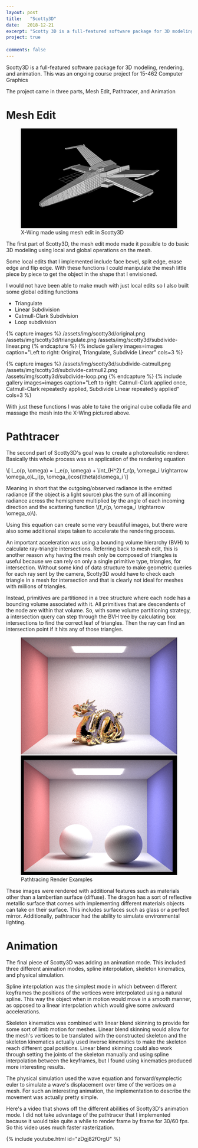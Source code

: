 ```yaml
---
layout: post
title:   "Scotty3D"
date:   2018-12-21
excerpt: "Scotty 3D is a full-featured software package for 3D modeling, rendering, and animation. A project for 15-462 Computer Graphics"
project: true

comments: false
---
```


Scotty3D is a full-featured software package for 3D modeling, 
rendering, and animation. This was an ongoing course project 
for 15-462 Computer Graphics

The project came in three parts, Mesh Edit, Pathtracer, and Animation

# Mesh Edit

<figure>
  <a href="/assets/img/scotty3d/xwing.png">
    <img src="/assets/img/scotty3d/xwing.png">
  </a>
  <figcaption>X-Wing made using mesh edit in Scotty3D</figcaption>
</figure>

The first part of Scotty3D, the mesh edit mode made it possible to do 
basic 3D modeling using local and global operations on the mesh. 

Some local edits that I implemented include face bevel, split edge, 
erase edge and flip edge. With these functions I could manipulate 
the mesh little piece by piece to get the object in the shape that 
I envisioned. 

I would not have been able to make much with just 
local edits so I also built some global editing functions
- Triangulate
- Linear Subdivision 
- Catmull-Clark Subdivision
- Loop subdivision 

{% capture images %}
	/assets/img/scotty3d/original.png
	/assets/img/scotty3d/triangulate.png
	/assets/img/scotty3d/subdivide-linear.png
{% endcapture %}
{% include gallery images=images caption="Left to right: Original, Triangulate, Subdivide Linear" cols=3 %}

{% capture images %}
	/assets/img/scotty3d/subdivide-catmull.png
	/assets/img/scotty3d/subdivide-catmull2.png
	/assets/img/scotty3d/subdivide-loop.png	
{% endcapture %}
{% include gallery images=images caption="Left to right: Catmull-Clark applied once, Catmull-Clark repeatedly applied, Subdivide Linear repeatedly applied" cols=3 %}

With just these functions I was able to take the original cube collada
file and massage the mesh into the X-Wing pictured above. 

# Pathtracer

The second part of Scotty3D's goal was to create a photorealistic 
renderer. Basically this whole process was an application of the 
rendering equation

\\[ L\_o(p, \omega) = L\_e(p, \omega) + \int\_{H^2} f\_r(p, \omega\_i \rightarrow \omega\_o)L\_i(p, \omega\_i)cos(\theta)d\omega\_i \\]

Meaning in short that the outgoing/observed radiance is the emitted 
radiance (if the object is a light source) plus the sum of all 
incoming radiance across the hemisphere multiplied by the angle of
each incoming direction and the scattering function 
\\(f\_r(p, \omega\_i \rightarrow \omega\_o)\\).

Using this equation can create some very beautiful images, but there
were also some additional steps taken to accelerate the rendering 
process.

An important acceleration was using a bounding volume hierarchy (BVH) 
to calculate ray-triangle intersections. Referring back to mesh edit,
this is another reason why having the mesh only be composed of
triangles is useful because we can rely on only a single primitive 
type, triangles, for intersection. Without some kind of data structure
to make geometric queries for each ray sent by the camera, Scotty3D
would have to check each triangle in a mesh for intersection and
that is clearly not ideal for meshes with millions of triangles. 

Instead, primitives are partitioned in a tree structure where each
node has a bounding volume associated with it. All primitives that are
descendents of the node are within that volume. So, with some volume
partitioning strategy, a intersection query can step through
the BVH tree by calculating box intersections to find the correct leaf
of triangles. Then the ray can find an intersection point if it hits
any of those triangles.

<figure class="half">
  <a href="/assets/img/scotty3d/cb_dragon.png"><img src="/assets/img/scotty3d/cb_dragon.png"></a>
  <a href="/assets/img/scotty3d/cb_spheres.png"><img src="/assets/img/scotty3d/cb_spheres.png"></a>
  <figcaption>Pathtracing Render Examples</figcaption>
</figure>


These images were rendered with additional features such as materials
other than a lambertian surface (diffuse). The dragon has a sort of
reflective metallic surface that comes with implementing different
materials objects can take on their surface. This includes surfaces
such as glass or a perfect mirror. Additionally, pathtracer had
the ability to simulate environmental lighting.

# Animation

The final piece of Scotty3D was adding an animation mode.
This included three different animation modes, spline interpolation, 
skeleton kinematics, and physical simulation. 

Spline interpolation was the simplest mode in which between
different keyframes the positions of the vertices were interpolated
using a natural spline. This way the object when in motion would 
move in a smooth manner, as opposed to a linear interpolation which 
would give some awkward accelerations. 

Skeleton kinematics was combined with linear blend skinning to
provide for some sort of limb motion for meshes. Linear blend
skinning would allow for the mesh's vertices to be translated with
the constructed skeleton and the skeleton kinematics actually
used inverse kinematics to make the skeleton reach different
goal positions. Linear blend skinning could also work through
setting the joints of the skeleton manually and using spline 
interpolation between the keyframes, but I found using kinematics
produced more interesting results. 

The physical simulation used the wave equation and forward/symplectic 
euler to simulate a wave's displacement over time
of the vertices on a mesh. For such an interesting animation, the
implementation to describe the movement was actually pretty simple.

Here's a video that shows off the different abilities of 
Scotty3D's animation mode. I did not take advantage of the pathtracer
that I implemented because it would take quite a while to render 
frame by frame for 30/60 fps. So this video uses much faster 
rasterization. 

{% include youtube.html id="zDgj82fOrgU" %}
